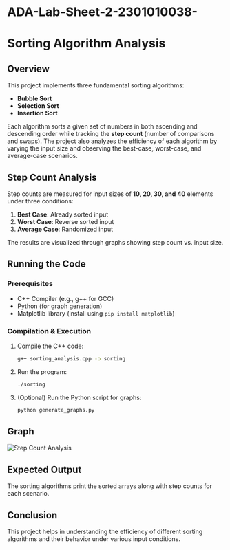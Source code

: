 # ADA-Lab-Sheet-2-2301010038-
# Sorting Algorithm Analysis

## Overview
This project implements three fundamental sorting algorithms:
- **Bubble Sort**
- **Selection Sort**
- **Insertion Sort**

Each algorithm sorts a given set of numbers in both ascending and descending order while tracking the **step count** (number of comparisons and swaps). The project also analyzes the efficiency of each algorithm by varying the input size and observing the best-case, worst-case, and average-case scenarios.

## Step Count Analysis
Step counts are measured for input sizes of **10, 20, 30, and 40** elements under three conditions:
1. **Best Case**: Already sorted input
2. **Worst Case**: Reverse sorted input
3. **Average Case**: Randomized input

The results are visualized through graphs showing step count vs. input size.

## Running the Code
### Prerequisites
- C++ Compiler (e.g., g++ for GCC)
- Python (for graph generation)
- Matplotlib library (install using `pip install matplotlib`)

### Compilation & Execution
1. Compile the C++ code:
   ```sh
   g++ sorting_analysis.cpp -o sorting
   ```
2. Run the program:
   ```sh
   ./sorting
   ```
3. (Optional) Run the Python script for graphs:
   ```sh
   python generate_graphs.py
   ```

## Graph
![Step Count Analysis](graphs/step_count_analysis.png)



## Expected Output
The sorting algorithms print the sorted arrays along with step counts for each scenario.

## Conclusion
This project helps in understanding the efficiency of different sorting algorithms and their behavior under various input conditions.

